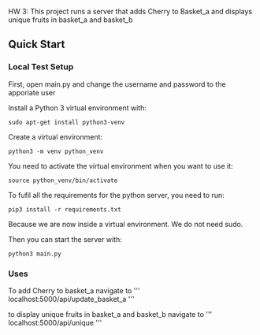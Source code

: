 HW 3: This project runs a server that adds Cherry to Basket_a and displays unique fruits in basket_a and basket_b

## Quick Start
### Local Test Setup

First, open main.py and change the username and password to the apporiate user

Install a Python 3 virtual environment with:
```
sudo apt-get install python3-venv
```

Create a virtual environment:
```
python3 -m venv python_venv
```

You need to activate the virtual environment when you want to use it:
```
source python_venv/bin/activate
```

To fufil all the requirements for the python server, you need to run:
```
pip3 install -r requirements.txt
```
Because we are now inside a virtual environment. We do not need sudo.

Then you can start the server with:
```
python3 main.py
```

### Uses

To add Cherry to basket_a navigate to 
'''
localhost:5000/api/update_basket_a
'''

to display unique fruits in basket_a and basket_b navigate to
'''
localhost:5000/api/unique
'''
